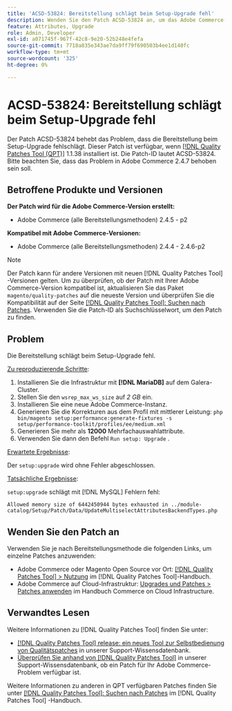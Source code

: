 ```yaml
---
title: 'ACSD-53824: Bereitstellung schlägt beim Setup-Upgrade fehl'
description: Wenden Sie den Patch ACSD-53824 an, um das Adobe Commerce-Problem zu beheben, bei dem die Bereitstellung beim Setup-Upgrade fehlschlägt.
feature: Attributes, Upgrade
role: Admin, Developer
exl-id: a071745f-967f-42c8-9e20-52b248e4fefa
source-git-commit: 7718a835e343ae7da9ff79f690503b4ee1d140fc
workflow-type: tm+mt
source-wordcount: '325'
ht-degree: 0%

---
```


# ACSD-53824: Bereitstellung schlägt beim Setup-Upgrade fehl

Der Patch ACSD-53824 behebt das Problem, dass die Bereitstellung beim Setup-Upgrade fehlschlägt. Dieser Patch ist verfügbar, wenn [[!DNL Quality Patches Tool (QPT)]](/help/announcements/adobe-commerce-announcements/magento-quality-patches-released-new-tool-to-self-serve-quality-patches.md) 1.1.38 installiert ist. Die Patch-ID lautet ACSD-53824. Bitte beachten Sie, dass das Problem in Adobe Commerce 2.4.7 behoben sein soll.

## Betroffene Produkte und Versionen

**Der Patch wird für die Adobe Commerce-Version erstellt:**

* Adobe Commerce (alle Bereitstellungsmethoden) 2.4.5 - p2

**Kompatibel mit Adobe Commerce-Versionen:**

* Adobe Commerce (alle Bereitstellungsmethoden) 2.4.4 - 2.4.6-p2

>[!NOTE]
>
>Der Patch kann für andere Versionen mit neuen [!DNL Quality Patches Tool] -Versionen gelten. Um zu überprüfen, ob der Patch mit Ihrer Adobe Commerce-Version kompatibel ist, aktualisieren Sie das Paket `magento/quality-patches` auf die neueste Version und überprüfen Sie die Kompatibilität auf der Seite [[!DNL Quality Patches Tool]: Suchen nach Patches](https://experienceleague.adobe.com/tools/commerce-quality-patches/index.html). Verwenden Sie die Patch-ID als Suchschlüsselwort, um den Patch zu finden.

## Problem

Die Bereitstellung schlägt beim Setup-Upgrade fehl.

<u>Zu reproduzierende Schritte</u>:

1. Installieren Sie die Infrastruktur mit **[!DNL MariaDB]** auf dem Galera-Cluster.
1. Stellen Sie den `wsrep_max_ws_size` auf *2 GB* ein.
1. Installieren Sie eine neue Adobe Commerce-Instanz.
1. Generieren Sie die Korrekturen aus dem Profil mit mittlerer Leistung:
   `php bin/magento setup:performance:generate-fixtures -s setup/performance-toolkit/profiles/ee/medium.xml`
1. Generieren Sie mehr als **12000** Mehrfachauswahlattribute.
1. Verwenden Sie dann den Befehl `Run setup: Upgrade` .

<u>Erwartete Ergebnisse</u>:

Der `setup:upgrade` wird ohne Fehler abgeschlossen.

<u>Tatsächliche Ergebnisse</u>:

`setup:upgrade` schlägt mit [!DNL MySQL] Fehlern fehl:

`Allowed memory size of 6442450944 bytes exhausted in ../module-catalog/Setup/Patch/Data/UpdateMultiselectAttributesBackendTypes.php`

## Wenden Sie den Patch an

Verwenden Sie je nach Bereitstellungsmethode die folgenden Links, um einzelne Patches anzuwenden:

* Adobe Commerce oder Magento Open Source vor Ort: [[!DNL Quality Patches Tool] > Nutzung](https://experienceleague.adobe.com/docs/commerce-operations/tools/quality-patches-tool/usage.html) im [!DNL Quality Patches Tool]-Handbuch.
* Adobe Commerce auf Cloud-Infrastruktur: [Upgrades und Patches > Patches anwenden](https://experienceleague.adobe.com/docs/commerce-cloud-service/user-guide/develop/upgrade/apply-patches.html) im Handbuch Commerce on Cloud Infrastructure.

## Verwandtes Lesen

Weitere Informationen zu [!DNL Quality Patches Tool] finden Sie unter:

* [[!DNL Quality Patches Tool] release: ein neues Tool zur Selbstbedienung von Qualitätspatches](/help/announcements/adobe-commerce-announcements/magento-quality-patches-released-new-tool-to-self-serve-quality-patches.md) in unserer Support-Wissensdatenbank.
* [Überprüfen Sie anhand von  [!DNL Quality Patches Tool]](/help/support-tools/patches-available-in-qpt-tool/check-patch-for-magento-issue-with-magento-quality-patches.md) in unserer Support-Wissensdatenbank, ob ein Patch für Ihr Adobe Commerce-Problem verfügbar ist.

Weitere Informationen zu anderen in QPT verfügbaren Patches finden Sie unter [[!DNL Quality Patches Tool]: Suchen nach Patches](https://experienceleague.adobe.com/tools/commerce-quality-patches/index.html) im [!DNL Quality Patches Tool] -Handbuch.
